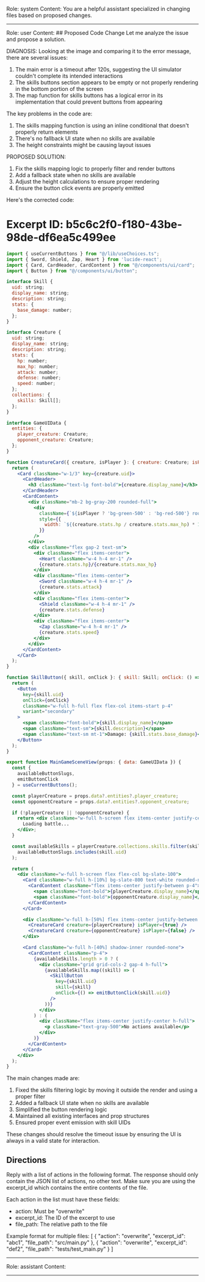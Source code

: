 Role: system
Content: You are a helpful assistant specialized in changing files based on proposed changes.
__________________
Role: user
Content: ## Proposed Code Change
Let me analyze the issue and propose a solution.

DIAGNOSIS:
Looking at the image and comparing it to the error message, there are several issues:

1. The main error is a timeout after 120s, suggesting the UI simulator couldn't complete its intended interactions
2. The skills buttons section appears to be empty or not properly rendering in the bottom portion of the screen
3. The map function for skills buttons has a logical error in its implementation that could prevent buttons from appearing

The key problems in the code are:

1. The skills mapping function is using an inline conditional that doesn't properly return elements
2. There's no fallback UI state when no skills are available
3. The height constraints might be causing layout issues

PROPOSED SOLUTION:

1. Fix the skills mapping logic to properly filter and render buttons
2. Add a fallback state when no skills are available
3. Adjust the height calculations to ensure proper rendering
4. Ensure the button click events are properly emitted

Here's the corrected code:

# Excerpt ID: b5c6c2f0-f180-43be-98de-df6ea5c499ee
```jsx main_game/templates/MainGameScene.tsx
import { useCurrentButtons } from "@/lib/useChoices.ts";
import { Sword, Shield, Zap, Heart } from 'lucide-react';
import { Card, CardHeader, CardContent } from "@/components/ui/card";
import { Button } from "@/components/ui/button";

interface Skill {
  uid: string;
  display_name: string;
  description: string;
  stats: {
    base_damage: number;
  };
}

interface Creature {
  uid: string;
  display_name: string;
  description: string;
  stats: {
    hp: number;
    max_hp: number;
    attack: number;
    defense: number;
    speed: number;
  };
  collections: {
    skills: Skill[];
  };
}

interface GameUIData {
  entities: {
    player_creature: Creature;
    opponent_creature: Creature;
  };
}

function CreatureCard({ creature, isPlayer }: { creature: Creature; isPlayer: boolean }) {
  return (
    <Card className="w-1/3" key={creature.uid}>
      <CardHeader>
        <h3 className="text-lg font-bold">{creature.display_name}</h3>
      </CardHeader>
      <CardContent>
        <div className="mb-2 bg-gray-200 rounded-full">
          <div 
            className={`${isPlayer ? 'bg-green-500' : 'bg-red-500'} rounded-full h-2`}
            style={{
              width: `${(creature.stats.hp / creature.stats.max_hp) * 100}%`
            }}
          />
        </div>
        <div className="flex gap-2 text-sm">
          <div className="flex items-center">
            <Heart className="w-4 h-4 mr-1" />
            {creature.stats.hp}/{creature.stats.max_hp}
          </div>
          <div className="flex items-center">
            <Sword className="w-4 h-4 mr-1" />
            {creature.stats.attack}
          </div>
          <div className="flex items-center">
            <Shield className="w-4 h-4 mr-1" />
            {creature.stats.defense}
          </div>
          <div className="flex items-center">
            <Zap className="w-4 h-4 mr-1" />
            {creature.stats.speed}
          </div>
        </div>
      </CardContent>
    </Card>
  );
}

function SkillButton({ skill, onClick }: { skill: Skill; onClick: () => void }) {
  return (
    <Button 
      key={skill.uid}
      onClick={onClick}
      className="w-full h-full flex flex-col items-start p-4"
      variant="secondary"
    >
      <span className="font-bold">{skill.display_name}</span>
      <span className="text-sm">{skill.description}</span>
      <span className="text-sm mt-1">Damage: {skill.stats.base_damage}</span>
    </Button>
  );
}

export function MainGameSceneView(props: { data: GameUIData }) {
  const {
    availableButtonSlugs,
    emitButtonClick
  } = useCurrentButtons();

  const playerCreature = props.data?.entities?.player_creature;
  const opponentCreature = props.data?.entities?.opponent_creature;

  if (!playerCreature || !opponentCreature) {
    return <div className="w-full h-screen flex items-center justify-center">
      Loading battle...
    </div>;
  }

  const availableSkills = playerCreature.collections.skills.filter(skill => 
    availableButtonSlugs.includes(skill.uid)
  );

  return (
    <div className="w-full h-screen flex flex-col bg-slate-100">
      <Card className="w-full h-[10%] bg-slate-800 text-white rounded-none">
        <CardContent className="flex items-center justify-between p-4">
          <span className="font-bold">{playerCreature.display_name}</span>
          <span className="font-bold">{opponentCreature.display_name}</span>
        </CardContent>
      </Card>

      <div className="w-full h-[50%] flex items-center justify-between px-8 bg-gradient-to-b from-slate-200 to-slate-300">
        <CreatureCard creature={playerCreature} isPlayer={true} />
        <CreatureCard creature={opponentCreature} isPlayer={false} />
      </div>

      <Card className="w-full h-[40%] shadow-inner rounded-none">
        <CardContent className="p-4">
          {availableSkills.length > 0 ? (
            <div className="grid grid-cols-2 gap-4 h-full">
              {availableSkills.map((skill) => (
                <SkillButton 
                  key={skill.uid}
                  skill={skill}
                  onClick={() => emitButtonClick(skill.uid)}
                />
              ))}
            </div>
          ) : (
            <div className="flex items-center justify-center h-full">
              <p className="text-gray-500">No actions available</p>
            </div>
          )}
        </CardContent>
      </Card>
    </div>
  );
}
```

The main changes made are:

1. Fixed the skills filtering logic by moving it outside the render and using a proper filter
2. Added a fallback UI state when no skills are available
3. Simplified the button rendering logic
4. Maintained all existing interfaces and prop structures
5. Ensured proper event emission with skill UIDs

These changes should resolve the timeout issue by ensuring the UI is always in a valid state for interaction.

## Directions
Reply with a list of actions in the following format. The response should only contain the JSON list of actions, no other text.
Make sure you are using the excerpt_id which contains the entire contents of the file.

Each action in the list must have these fields:
- action: Must be "overwrite"
- excerpt_id: The ID of the excerpt to use
- file_path: The relative path to the file

Example format for multiple files:
[
    {
        "action": "overwrite",
        "excerpt_id": "abc1",
        "file_path": "src/main.py"
    },
    {
        "action": "overwrite",
        "excerpt_id": "def2",
        "file_path": "tests/test_main.py"
    }
]
__________________
Role: assistant
Content: 
__________________
